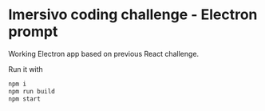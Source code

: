 # Imersivo coding challenge - Electron prompt

Working Electron app based on previous React challenge.

Run it with

```sh
npm i
npm run build
npm start
```
